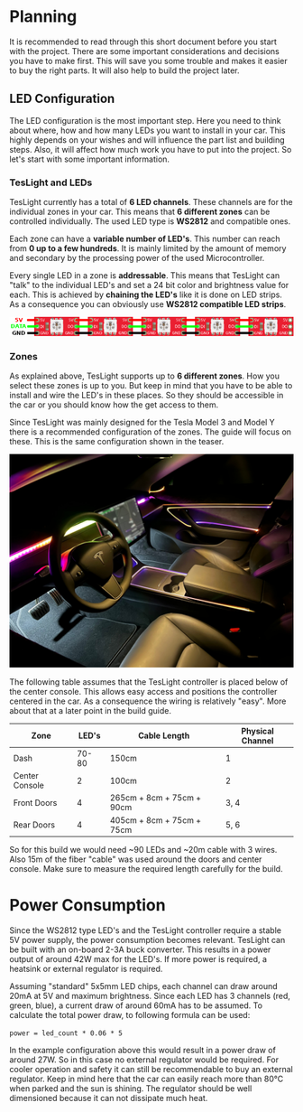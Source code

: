 # Planning

It is recommended to read through this short document before you start with the project.
There are some important considerations and decisions you have to make first.
This will save you some trouble and makes it easier to buy the right parts.
It will also help to build the project later.

## LED Configuration

The LED configuration is the most important step.
Here you need to think about where, how and how many LEDs you want to install in your car.
This highly depends on your wishes and will influence the part list and building steps.
Also, it will affect how much work you have to put into the project.
So let's start with some important information.

### TesLight and LEDs

TesLight currently has a total of **6 LED channels**.
These channels are for the individual zones in your car.
This means that **6 different zones** can be controlled individually.
The used LED type is **WS2812** and compatible ones.

Each zone can have a **variable number of LED's**.
This number can reach from **0 up to a few hundreds**.
It is mainly limited by the amount of memory and secondary by the processing power of the used Microcontroller.

Every single LED in a zone is **addressable**.
This means that TesLight can "talk" to the individual LED's and set a 24 bit color and brightness value for each.
This is achieved by **chaining the LED's** like it is done on LED strips.
As a consequence you can obviously use **WS2812 compatible LED strips**. 

![LED Chain](media/planning/led-chain.png)

### Zones

As explained above, TesLight supports up to **6 different zones**.
How you select these zones is up to you.
But keep in mind that you have to be able to install and wire the LED's in these places.
So they should be accessible in the car or you should know how the get access to them.

Since TesLight was mainly designed for the Tesla Model 3 and Model Y there is a recommended configuration of the zones.
The guide will focus on these.
This is the same configuration shown in the teaser.

![Teaser 1](media/teaser/teaser_1.jpeg)

The following table assumes that the TesLight controller is placed below of the center console.
This allows easy access and positions the controller centered in the car.
As a consequence the wiring is relatively "easy".
More about that at a later point in the build guide.

| Zone            | LED's | Cable Length              | Physical Channel |
|-----------------|-------|---------------------------|------------------|
| Dash            | 70-80 | 150cm                     | 1                |
| Center Console  | 2     | 100cm                     | 2                |
| Front Doors     | 4     | 265cm + 8cm + 75cm + 90cm | 3, 4             |
| Rear Doors      | 4     | 405cm + 8cm + 75cm + 75cm | 5, 6             |

So for this build we would need ~90 LEDs and ~20m cable with 3 wires.
Also 15m of the fiber "cable" was used around the doors and center console.
Make sure to measure the required length carefully for the build.

# Power Consumption

Since the WS2812 type LED's and the TesLight controller require a stable 5V power supply, the power consumption becomes relevant.
TesLight can be built with an on-board 2-3A buck converter.
This results in a power output of around 42W max for the LED's.
If more power is required, a heatsink or external regulator is required.

Assuming "standard" 5x5mm LED chips, each channel can draw around 20mA at 5V and maximum brightness.
Since each LED has 3 channels (red, green, blue), a current draw of around 60mA has to be assumed.
To calculate the total power draw, to following formula can be used:

`power = led_count * 0.06 * 5`

In the example configuration above this would result in a power draw of around 27W.
So in this case no external regulator would be required.
For cooler operation and safety it can still be recommendable to buy an external regulator.
Keep in mind here that the car can easily reach more than 80°C when parked and the sun is shining.
The regulator should be well dimensioned because it can not dissipate much heat.
